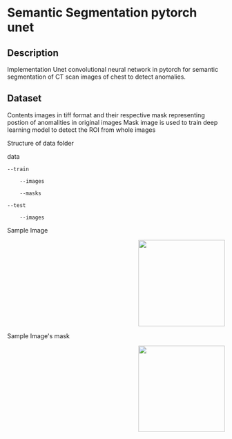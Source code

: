 # Semantic Segmentation pytorch unet

## Description

Implementation Unet convolutional neural network in pytorch for semantic segmentation of CT scan images of chest to detect anomalies.

## Dataset
Contents images in tiff format and their respective mask representing postion of anomalities in original images
Mask image is used to train deep learning model to detect the ROI from whole images

Structure of data folder

data

    --train

        --images
    
        --masks
    
    --test
    
        --images

Sample Image
<div style="text-align: right">
<img src="screenshots/image.jpg" width="200" height="200" />
</div>

Sample Image's mask
<div style="text-align: right">
<img src="screenshots/mask.jpg" width="200" height="200" />
</div>
